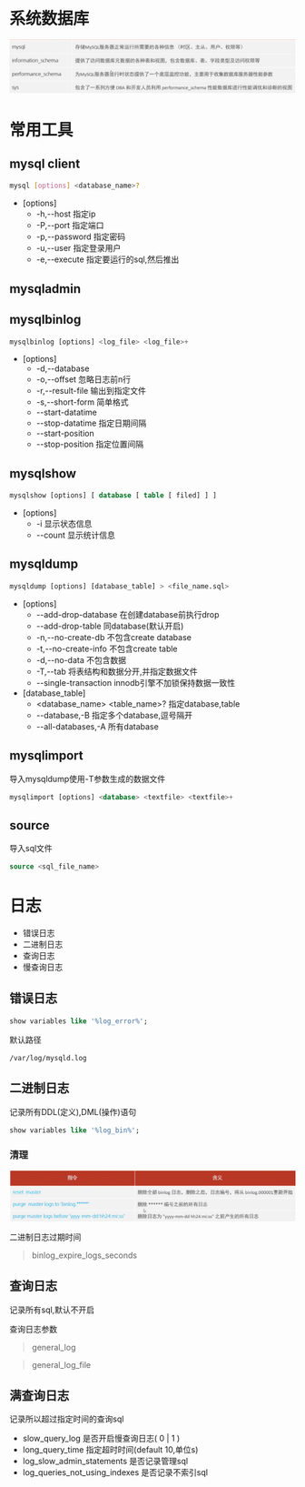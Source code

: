 # 系统数据库

![](images/Pasted%20image%2020240223193455.png)

# 常用工具

## mysql client

```sh
mysql [options] <database_name>?
```

- [options]
	- -h,--host 指定ip
	- -P,--port 指定端口
	- -p,--password 指定密码
	- -u,--user 指定登录用户
	- -e,--execute 指定要运行的sql,然后推出

## mysqladmin

## mysqlbinlog

```sql
mysqlbinlog [options] <log_file> <log_file>+
```

- [options]
	- -d,--database
	- -o,--offset 忽略日志前n行
	- -r,--result-file 输出到指定文件
	- -s,--short-form 简单格式
	- --start-datatime
	- --stop-datatime 指定日期间隔
	- --start-position
	- --stop-position 指定位置间隔

## mysqlshow

```sql
mysqlshow [options] [ database [ table [ filed] ] ]
```

- [options]
	- -i 显示状态信息
	- --count 显示统计信息

## mysqldump

```sql
mysqldump [options] [database_table] > <file_name.sql>
```

- [options]
	- --add-drop-database 在创建database前执行drop
	- --add-drop-table 同database(默认开启)
	- -n,--no-create-db 不包含create database
	- -t,--no-create-info 不包含create table
	- -d,--no-data 不包含数据
	- -T,--tab 将表结构和数据分开,并指定数据文件
	- --single-transaction innodb引擎不加锁保持数据一致性
- [database_table]
	- <database_name> <table_name>? 指定database,table
	- --database,-B 指定多个database,逗号隔开
	- --all-databases,-A 所有database

## mysqlimport

导入mysqldump使用-T参数生成的数据文件

```sql
mysqlimport [options] <database> <textfile> <textfile>+
```

## source

导入sql文件

```sql
source <sql_file_name>
```

# 日志

- 错误日志
- 二进制日志
- 查询日志
- 慢查询日志

## 错误日志

```sql
show variables like '%log_error%';
```

默认路径

```
/var/log/mysqld.log
```

## 二进制日志

记录所有DDL(定义),DML(操作)语句

```sql
show variables like '%log_bin%';
```

### 清理

![](images/Pasted%20image%2020240224161541.png)

二进制日志过期时间

> binlog_expire_logs_seconds

## 查询日志

记录所有sql,默认不开启

查询日志参数

> general_log

> general_log_file

## 满查询日志

记录所以超过指定时间的查询sql

- slow_query_log 是否开启慢查询日志( 0 | 1 )
- long_query_time 指定超时时间(default 10,单位s)
- log_slow_admin_statements 是否记录管理sql
- log_queries_not_using_indexes 是否记录不索引sql